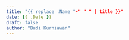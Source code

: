 ```yaml
---
title: "{{ replace .Name "-" " " | title }}"
date: {{ .Date }}
draft: false
author: "Budi Kurniawan"
---
```


